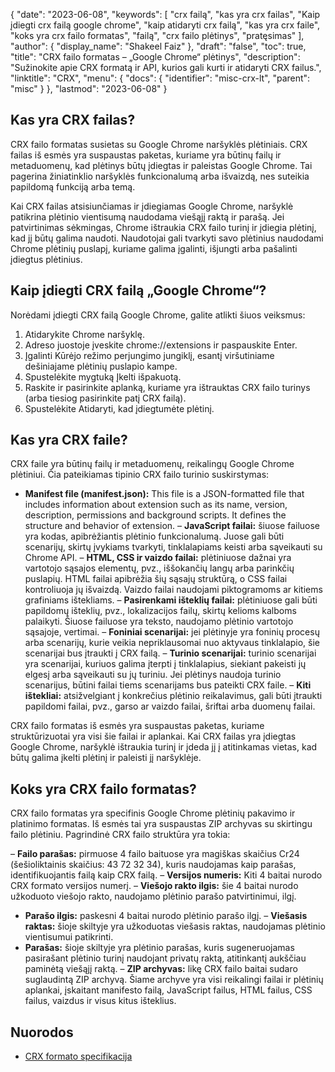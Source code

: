 {
  "date": "2023-06-08",
  "keywords": [
"crx failą",
"kas yra crx failas",
"Kaip įdiegti crx failą google chrome",
"kaip atidaryti crx failą",
"kas yra crx faile",
"koks yra crx failo formatas",
"failą",
"crx failo plėtinys",
"pratęsimas"
],
  "author": {
    "display_name": "Shakeel Faiz"
},
  "draft": "false",
  "toc": true,
  "title": "CRX failo formatas – „Google Chrome“ plėtinys",
  "description": "Sužinokite apie CRX formatą ir API, kurios gali kurti ir atidaryti CRX failus.",
  "linktitle": "CRX",
  "menu": {
    "docs": {
      "identifier": "misc-crx-lt",
      "parent": "misc"
}
},
  "lastmod": "2023-06-08"
}

## Kas yra CRX failas?

CRX failo formatas susietas su Google Chrome naršyklės plėtiniais. CRX failas iš esmės yra suspaustas paketas, kuriame yra būtinų failų ir metaduomenų, kad plėtinys būtų įdiegtas ir paleistas Google Chrome. Tai pagerina žiniatinklio naršyklės funkcionalumą arba išvaizdą, nes suteikia papildomą funkciją arba temą.

Kai CRX failas atsisiunčiamas ir įdiegiamas Google Chrome, naršyklė patikrina plėtinio vientisumą naudodama viešąjį raktą ir parašą. Jei patvirtinimas sėkmingas, Chrome ištraukia CRX failo turinį ir įdiegia plėtinį, kad jį būtų galima naudoti. Naudotojai gali tvarkyti savo plėtinius naudodami Chrome plėtinių puslapį, kuriame galima įgalinti, išjungti arba pašalinti įdiegtus plėtinius.

## Kaip įdiegti CRX failą „Google Chrome“?

Norėdami įdiegti CRX failą Google Chrome, galite atlikti šiuos veiksmus:

1. Atidarykite Chrome naršyklę.
2. Adreso juostoje įveskite chrome://extensions ir paspauskite Enter.
3. Įgalinti Kūrėjo režimo perjungimo jungiklį, esantį viršutiniame dešiniajame plėtinių puslapio kampe.
4. Spustelėkite mygtuką Įkelti išpakuotą.
5. Raskite ir pasirinkite aplanką, kuriame yra ištrauktas CRX failo turinys (arba tiesiog pasirinkite patį CRX failą).
6. Spustelėkite Atidaryti, kad įdiegtumėte plėtinį.

## Kas yra CRX faile?

CRX faile yra būtinų failų ir metaduomenų, reikalingų Google Chrome plėtiniui. Čia pateikiamas tipinio CRX failo turinio suskirstymas:

- **Manifest file (manifest.json):** This file is a JSON-formatted file that includes information about extension such as its name, version, description, permissions and background scripts. It defines the structure and behavior of extension.
– **JavaScript failai:** šiuose failuose yra kodas, apibrėžiantis plėtinio funkcionalumą. Juose gali būti scenarijų, skirtų įvykiams tvarkyti, tinklalapiams keisti arba sąveikauti su Chrome API.
– **HTML, CSS ir vaizdo failai:** plėtiniuose dažnai yra vartotojo sąsajos elementų, pvz., iššokančių langų arba parinkčių puslapių. HTML failai apibrėžia šių sąsajų struktūrą, o CSS failai kontroliuoja jų išvaizdą. Vaizdo failai naudojami piktogramoms ar kitiems grafiniams ištekliams.
– **Pasirenkami išteklių failai:** plėtiniuose gali būti papildomų išteklių, pvz., lokalizacijos failų, skirtų kelioms kalboms palaikyti. Šiuose failuose yra teksto, naudojamo plėtinio vartotojo sąsajoje, vertimai.
– **Foniniai scenarijai:** jei plėtinyje yra foninių procesų arba scenarijų, kurie veikia nepriklausomai nuo aktyvaus tinklalapio, šie scenarijai bus įtraukti į CRX failą.
– **Turinio scenarijai:** turinio scenarijai yra scenarijai, kuriuos galima įterpti į tinklalapius, siekiant pakeisti jų elgesį arba sąveikauti su jų turiniu. Jei plėtinys naudoja turinio scenarijus, būtini failai tiems scenarijams bus pateikti CRX faile.
– **Kiti ištekliai:** atsižvelgiant į konkrečius plėtinio reikalavimus, gali būti įtraukti papildomi failai, pvz., garso ar vaizdo failai, šriftai arba duomenų failai.

CRX failo formatas iš esmės yra suspaustas paketas, kuriame struktūrizuotai yra visi šie failai ir aplankai. Kai CRX failas yra įdiegtas Google Chrome, naršyklė ištraukia turinį ir įdeda jį į atitinkamas vietas, kad būtų galima įkelti plėtinį ir paleisti jį naršyklėje.

## Koks yra CRX failo formatas?

CRX failo formatas yra specifinis Google Chrome plėtinių pakavimo ir platinimo formatas. Iš esmės tai yra suspaustas ZIP archyvas su skirtingu failo plėtiniu. Pagrindinė CRX failo struktūra yra tokia:

– **Failo parašas:** pirmuose 4 failo baituose yra magiškas skaičius Cr24 (šešioliktainis skaičius: 43 72 32 34), kuris naudojamas kaip parašas, identifikuojantis failą kaip CRX failą.
– **Versijos numeris:** Kiti 4 baitai nurodo CRX formato versijos numerį.
– **Viešojo rakto ilgis:** šie 4 baitai nurodo užkoduoto viešojo rakto, naudojamo plėtinio parašo patvirtinimui, ilgį.
- **Parašo ilgis:** paskesni 4 baitai nurodo plėtinio parašo ilgį.
– **Viešasis raktas:** šioje skiltyje yra užkoduotas viešasis raktas, naudojamas plėtinio vientisumui patikrinti.
- **Parašas:** šioje skiltyje yra plėtinio parašas, kuris sugeneruojamas pasirašant plėtinio turinį naudojant privatų raktą, atitinkantį aukščiau paminėtą viešąjį raktą.
– **ZIP archyvas:** likę CRX failo baitai sudaro suglaudintą ZIP archyvą. Šiame archyve yra visi reikalingi failai ir plėtinių aplankai, įskaitant manifesto failą, JavaScript failus, HTML failus, CSS failus, vaizdus ir visus kitus išteklius.

## Nuorodos
* [CRX formato specifikacija](https://groups.google.com/a/chromium.org/g/chromium-extensions/c/K3YIsNL_Et4)


